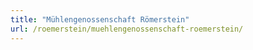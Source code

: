 ```yaml
---
title: "Mühlengenossenschaft Römerstein"
url: /roemerstein/muehlengenossenschaft-roemerstein/
---
```

